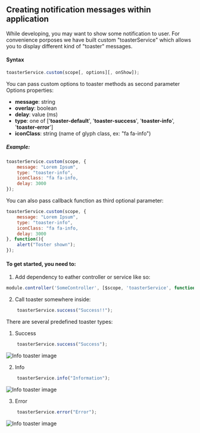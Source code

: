 ## Creating notification messages within application

While developing, you may want to show some notification to user. For convenience porposes we have built custom "toasterService" which allows you to display different kind of "toaster" messages.

#### Syntax
```javascript
toasterService.custom(scope[, options][, onShow]);
```


You can pass custom options to toaster methods as second parameter
Options properties:
- __message__: string
- __overlay__: boolean 
- __delay__: value (ms)
- __type__: one of ['__toaster-default__', '__toaster-success__', '__toaster-info__', '__toaster-error__']
- __iconClass__: string (name of glyph class, ex: "fa fa-info")

##### Example:
```javascript
toasterService.custom(scope, {
    message: "Lorem Ipsum",
    type: "toaster-info",
    iconClass: "fa fa-info,
    delay: 3000
});
```
You can also pass callback function as third optional parameter:
```javascript
toasterService.custom(scope, {
    message: "Lorem Ipsum",
    type: "toaster-info",
    iconClass: "fa fa-info,
    delay: 3000
}, function(){
    alert("Toster shown");
});
```

#### To get started, you need to:
1. Add dependency to eather controller or service like so:
```javascript
module.controller('SomeController', [$scope, 'toasterService', function ($scope, toasterService) ....
```
2. Call toaster somewhere inside:
```javascript
    toasterService.success("Success!!");
```


There are several predefined toaster types:

1. Success

```javascript
    toasterService.success("Success");
```
![Info toaster image](https://github.com/nromanen/Ch-041/tree/development/docs/assets/toaster-success.jpg)


2. Info

```javascript
    toasterService.info("Information");
```

![Info toaster image](https://github.com/nromanen/Ch-041/tree/development/docs/assets/toaster-info.jpg)

3. Error
```javascript
    toasterService.error("Error");
```

![Info toaster image](https://github.com/nromanen/Ch-041/tree/development/docs/assets/toaster-error.jpg)
